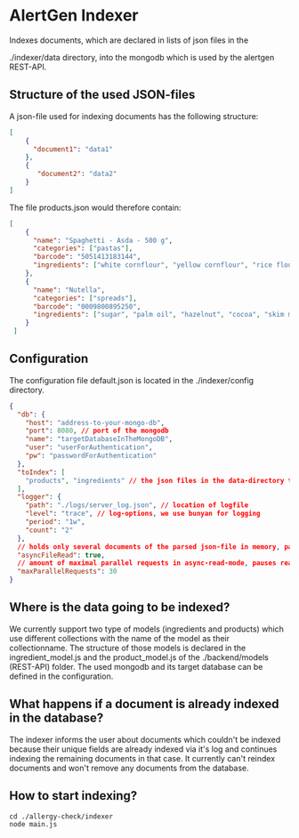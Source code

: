 # AlertGen Indexer

Indexes documents, which are declared in lists of json files in the

./indexer/data directory, into the mongodb which is used by the alertgen REST-API.

## Structure of the used JSON-files

A json-file used for indexing documents has the following structure:

```json
[
    {
      "document1": "data1"
    },
    {
       "document2": "data2"
    }
]
```

The file products.json would therefore contain:

```json
[
    {
      "name": "Spaghetti - Asda - 500 g",
      "categories": ["pastas"],
      "barcode": "5051413183144",
      "ingredients": ["white cornflour", "yellow cornflour", "rice flour", "diglyceride", "monoglyceride"]
    },
    {
      "name": "Nutella",
      "categories": ["spreads"],
      "barcode": "0009800895250",
      "ingredients": ["sugar", "palm oil", "hazelnut", "cocoa", "skim milk", "reduced minerals whey", "lecithin", "vanillin"]
    }
 ]
```

## Configuration

The configuration file default.json is located in the ./indexer/config directory.

```json
{
  "db": {
    "host": "address-to-your-mongo-db",
    "port": 8080, // port of the mongodb
    "name": "targetDatabaseInTheMongoDB",
    "user": "userForAuthentication",
    "pw": "passwordForAuthentication"
  },
  "toIndex": [
    "products", "ingredients" // the json files in the data-directory to index
  ],
  "logger": {
    "path": "./logs/server_log.json", // location of logfile
    "level": "trace", // log-options, we use bunyan for logging
    "period": "1w",
    "count": "2"
  },
  // holds only several documents of the parsed json-file in memory, parses a whole file before indexing if false.
  "asyncFileRead": true,
  // amount of maximal parallel requests in async-read-mode, pauses reading until the requests are finished
  "maxParallelRequests": 30
}
```

## Where is the data going to be indexed?

We currently support two type of models (ingredients and products)
which use different collections with the name of the model as their collectionname.
The structure of those models is declared in the ingredient_model.js and
the product_model.js of the ./backend/models (REST-API) folder. The used mongodb
and its target database can be defined in the configuration.

## What happens if a document is already indexed in the database?
The indexer informs the user about documents
which couldn't be indexed because their unique fields are already indexed via it's log and continues indexing the
remaining documents in that case. It currently can't reindex documents and won't remove
any documents from the database.

## How to start indexing?

```
cd ./allergy-check/indexer
node main.js
```